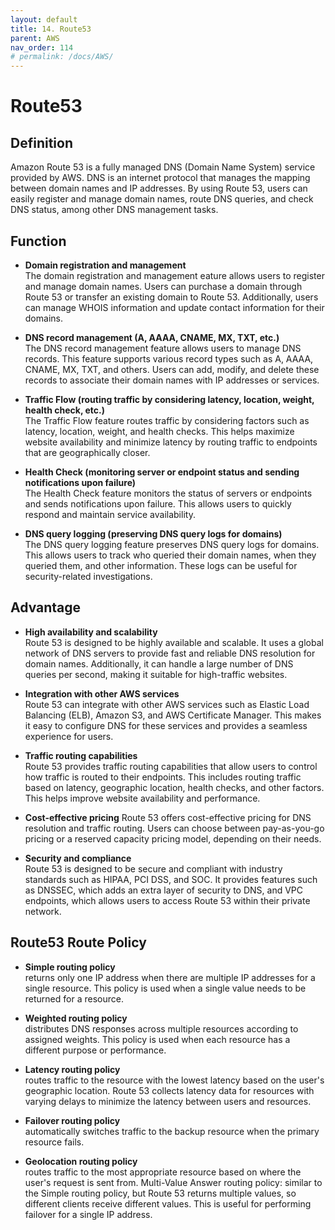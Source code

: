 ```yaml
---
layout: default
title: 14. Route53
parent: AWS
nav_order: 114
# permalink: /docs/AWS/
---
```


# Route53

## Definition

Amazon Route 53 is a fully managed DNS (Domain Name System) service provided by AWS. DNS is an internet protocol that manages the mapping between domain names and IP addresses. By using Route 53, users can easily register and manage domain names, route DNS queries, and check DNS status, among other DNS management tasks.

## Function  

* **Domain registration and management**  
The domain registration and management eature allows users to register and manage domain names. Users can purchase a domain through Route 53 or transfer an existing domain to Route 53. Additionally, users can manage WHOIS information and update contact information for their domains.

* **DNS record management (A, AAAA, CNAME, MX, TXT, etc.)**  
The DNS record management feature allows users to manage DNS records. This feature supports various record types such as A, AAAA, CNAME, MX, TXT, and others. Users can add, modify, and delete these records to associate their domain names with IP addresses or services.

* **Traffic Flow (routing traffic by considering latency, location, weight, health check, etc.)**  
The Traffic Flow feature routes traffic by considering factors such as latency, location, weight, and health checks. This helps maximize website availability and minimize latency by routing traffic to endpoints that are geographically closer.

* **Health Check (monitoring server or endpoint status and sending notifications upon failure)**  
The Health Check feature monitors the status of servers or endpoints and sends notifications upon failure. This allows users to quickly respond and maintain service availability.

* **DNS query logging (preserving DNS query logs for domains)**  
The DNS query logging feature preserves DNS query logs for domains. This allows users to track who queried their domain names, when they queried them, and other information. These logs can be useful for security-related investigations.

## Advantage

* **High availability and scalability**  
Route 53 is designed to be highly available and scalable. It uses a global network of DNS servers to provide fast and reliable DNS resolution for domain names. Additionally, it can handle a large number of DNS queries per second, making it suitable for high-traffic websites.

* **Integration with other AWS services**  
Route 53 can integrate with other AWS services such as Elastic Load Balancing (ELB), Amazon S3, and AWS Certificate Manager. This makes it easy to configure DNS for these services and provides a seamless experience for users.

* **Traffic routing capabilities**  
Route 53 provides traffic routing capabilities that allow users to control how traffic is routed to their endpoints. This includes routing traffic based on latency, geographic location, health checks, and other factors. This helps improve website availability and performance.

* **Cost-effective pricing**
Route 53 offers cost-effective pricing for DNS resolution and traffic routing. Users can choose between pay-as-you-go pricing or a reserved capacity pricing model, depending on their needs.

* **Security and compliance**  
Route 53 is designed to be secure and compliant with industry standards such as HIPAA, PCI DSS, and SOC. It provides features such as DNSSEC, which adds an extra layer of security to DNS, and VPC endpoints, which allows users to access Route 53 within their private network.

## Route53 Route Policy

* **Simple routing policy**  
returns only one IP address when there are multiple IP addresses for a single resource. This policy is used when a single value needs to be returned for a resource.

* **Weighted routing policy**  
distributes DNS responses across multiple resources according to assigned weights. This policy is used when each resource has a different purpose or performance.

* **Latency routing policy**  
routes traffic to the resource with the lowest latency based on the user's geographic location. Route 53 collects latency data for resources with varying delays to minimize the latency between users and resources.

* **Failover routing policy**  
automatically switches traffic to the backup resource when the primary resource fails.

* **Geolocation routing policy**  
routes traffic to the most appropriate resource based on where the user's request is sent from.
Multi-Value Answer routing policy: similar to the Simple routing policy, but Route 53 returns multiple values, so different clients receive different values. This is useful for performing failover for a single IP address.

